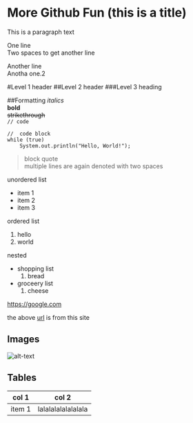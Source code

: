More Github Fun (this is a title)
=================================

This is a paragraph text

One line  
Two spaces to get another line  

Another line  
Anotha one.2

#Level 1 header
##Level 2 header
###Level 3 heading

##Formatting
*italics*  
**bold**  
~~strikethrough~~  
`// code`

```
//  code block
while (true)
    System.out.println("Hello, World!");
```

>block quote  
>multiple lines are again denoted with two spaces
  
unordered list
* item 1
* item 2
* item 3

ordered list
1. hello
1. world

nested
* shopping list
    1. bread
* groceery list
    1. cheese
    
https://google.com

the above [url](http://google.com) is from this site

## Images
![alt-text](https://d13ezvd6yrslxm.cloudfront.net/wp/wp-content/images/nicolascage-faceoff-crazy-700x321.jpg)

## Tables
|col 1|col 2|
|---|---|
|item 1| lalalalalalalalala|
